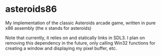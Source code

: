 # asteroids86

My implementation of the classic Asteroids arcade game, written in pure x86 assembly (the x stands for asteroids)

Note that currently, it relies on and statically links in SDL3. I plan on removing this dependency in the future, only calling Win32 functions for creating a window and displaying my pixel buffer, etc.
